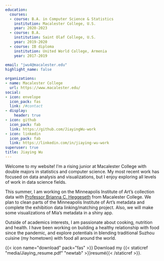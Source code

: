 ```yaml
---
education:
  courses:
  - course: B.A. in Computer Science & Statistics
    institution: Macalester College, U.S.
    year: 2020-2023
  - course: B.A.
    institution: Saint Olaf College, U.S.
    year: 2019-2020
  - course: IB diploma
    institution: United World College, Armenia
    year: 2017-2019
    
email: "jwu4@macalester.edu"
highlight_name: false

organizations:
- name: Macalester College
  url: https://www.macalester.edu/
social:
- icon: envelope
  icon_pack: fas
  link: /#contact
- display:
    header: true
- icon: github
  icon_pack: fab
  link: https://github.com/JiayingWu-work
- icon: linkedin
  icon_pack: fab
  link: https://linkedin.com/in/jiaying-wu-work
superuser: true
title: Jiaying Wu
---
```


Welcome to my website! I’m a rising junior at Macalester College with double majors in statistics and computer science. My most recent work has focused on data analysis and visualizations, but I enjoy exploring all levels of work in data science fields.

This summer, I am working on the Minneapolis Institute of Art’s collection data with [Professor Brianna C. Heggeseth](https://bcheggeseth.github.io/) from Macalester College. We plan to clean parts of the Minneapolis Institute of Art’s metadata and complete the exhibition data linking/matching project. Also, we will make some visualizations of Mia’s metadata in a shiny app.

Outside of academics interests, I am passionate about cooking, nutrition and health. I have been working on building a healthy relationship with food since the pandemic, and explore potentials in blending traditional Suzhou cuisine (my hometown) with food all around the world.


{{< icon name="download" pack="fas" >}} Download my {{< staticref "media/Jiaying_resume.pdf" "newtab" >}}resumé{{< /staticref >}}.
